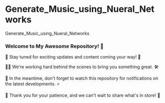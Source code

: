 # Generate_Music_using_Nueral_Networks
Generate_Music_using_Nueral_Networks


### Welcome to My Awesome Repository! 🚀

🌟 Stay tuned for exciting updates and content coming your way! 🌟

👷‍♂️ We're working hard behind the scenes to bring you something great. 🛠️

📅 In the meantime, don't forget to watch this repository for notifications on the latest developments. ⭐

🌈 Thank you for your patience, and we can't wait to share what's in store! 🎉
